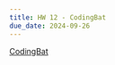 ```yaml
---
title: HW 12 - CodingBat
due_date: 2024-09-26
---
```


[CodingBat](https://codingbat.com/home/jnovillo@stuy.edu/apcsa_strings_complex_v2)

